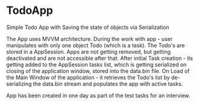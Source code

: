 # TodoApp
Simple Todo App with Saving the state of objects via Serialization

The App uses MVVM architecture. During the work with app - user manipulates with only one object Todo (which is a task). The Todo's are stored in a AppSession.
Apps are not getting removed, but getting deactivated and are not accessible after that.
After initial Task creation - its getting added to the AppSession tasks list, which is getting serialized on closing of the application window, stored into the data.bin file.
On Load of the Main Window of the application - it retrieves the Todo's list by de-serializing the data.bin stream and populates the app with active tasks.

App has been created in one day as part of the test tasks for an interview.
